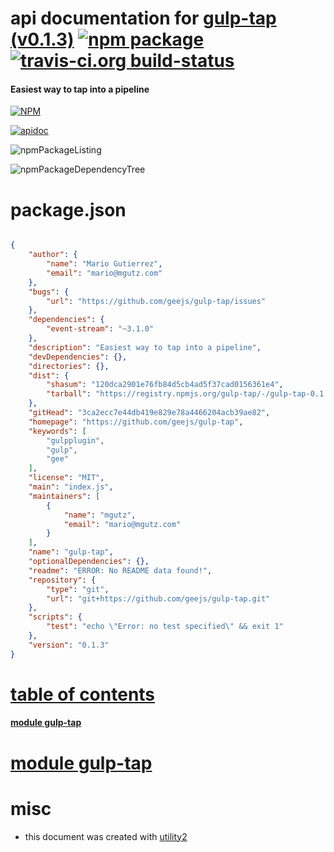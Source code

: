 # api documentation for  [gulp-tap (v0.1.3)](https://github.com/geejs/gulp-tap)  [![npm package](https://img.shields.io/npm/v/npmdoc-gulp-tap.svg?style=flat-square)](https://www.npmjs.org/package/npmdoc-gulp-tap) [![travis-ci.org build-status](https://api.travis-ci.org/npmdoc/node-npmdoc-gulp-tap.svg)](https://travis-ci.org/npmdoc/node-npmdoc-gulp-tap)
#### Easiest way to tap into a pipeline

[![NPM](https://nodei.co/npm/gulp-tap.png?downloads=true)](https://www.npmjs.com/package/gulp-tap)

[![apidoc](https://npmdoc.github.io/node-npmdoc-gulp-tap/build/screenCapture.buildNpmdoc.browser._2Fhome_2Ftravis_2Fbuild_2Fnpmdoc_2Fnode-npmdoc-gulp-tap_2Ftmp_2Fbuild_2Fapidoc.html.png)](https://npmdoc.github.io/node-npmdoc-gulp-tap/build/apidoc.html)

![npmPackageListing](https://npmdoc.github.io/node-npmdoc-gulp-tap/build/screenCapture.npmPackageListing.svg)

![npmPackageDependencyTree](https://npmdoc.github.io/node-npmdoc-gulp-tap/build/screenCapture.npmPackageDependencyTree.svg)



# package.json

```json

{
    "author": {
        "name": "Mario Gutierrez",
        "email": "mario@mgutz.com"
    },
    "bugs": {
        "url": "https://github.com/geejs/gulp-tap/issues"
    },
    "dependencies": {
        "event-stream": "~3.1.0"
    },
    "description": "Easiest way to tap into a pipeline",
    "devDependencies": {},
    "directories": {},
    "dist": {
        "shasum": "120dca2901e76fb84d5cb4ad5f37cad0156361e4",
        "tarball": "https://registry.npmjs.org/gulp-tap/-/gulp-tap-0.1.3.tgz"
    },
    "gitHead": "3ca2ecc7e44db419e829e78a4466204acb39ae82",
    "homepage": "https://github.com/geejs/gulp-tap",
    "keywords": [
        "gulpplugin",
        "gulp",
        "gee"
    ],
    "license": "MIT",
    "main": "index.js",
    "maintainers": [
        {
            "name": "mgutz",
            "email": "mario@mgutz.com"
        }
    ],
    "name": "gulp-tap",
    "optionalDependencies": {},
    "readme": "ERROR: No README data found!",
    "repository": {
        "type": "git",
        "url": "git+https://github.com/geejs/gulp-tap.git"
    },
    "scripts": {
        "test": "echo \"Error: no test specified\" && exit 1"
    },
    "version": "0.1.3"
}
```



# <a name="apidoc.tableOfContents"></a>[table of contents](#apidoc.tableOfContents)

#### [module gulp-tap](#apidoc.module.gulp-tap)



# <a name="apidoc.module.gulp-tap"></a>[module gulp-tap](#apidoc.module.gulp-tap)



# misc
- this document was created with [utility2](https://github.com/kaizhu256/node-utility2)
